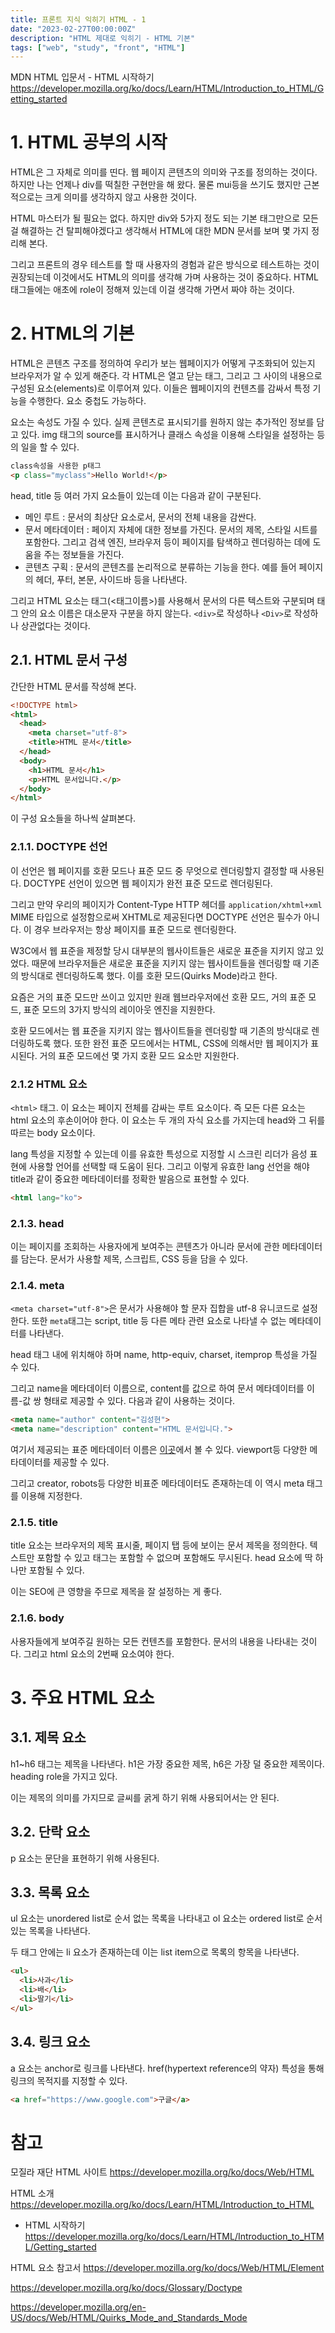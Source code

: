 ```yaml
---
title: 프론트 지식 익히기 HTML - 1
date: "2023-02-27T00:00:00Z"
description: "HTML 제대로 익히기 - HTML 기본"
tags: ["web", "study", "front", "HTML"]
---
```


MDN HTML 입문서 - HTML 시작하기 https://developer.mozilla.org/ko/docs/Learn/HTML/Introduction_to_HTML/Getting_started

# 1. HTML 공부의 시작

HTML은 그 자체로 의미를 띤다. 웹 페이지 콘텐츠의 의미와 구조를 정의하는 것이다. 하지만 나는 언제나 div를 떡칠한 구현만을 해 왔다. 물론 mui등을 쓰기도 했지만 근본적으로는 크게 의미를 생각하지 않고 사용한 것이다. 

HTML 마스터가 될 필요는 없다. 하지만 div와 5가지 정도 되는 기본 태그만으로 모든 걸 해결하는 건 탈피해야겠다고 생각해서 HTML에 대한 MDN 문서를 보며 몇 가지 정리해 본다. 

그리고 프론트의 경우 테스트를 할 때 사용자의 경험과 같은 방식으로 테스트하는 것이 권장되는데 이것에서도 HTML의 의미를 생각해 가며 사용하는 것이 중요하다. HTML 태그들에는 애초에 role이 정해져 있는데 이걸 생각해 가면서 짜야 하는 것이다.

# 2. HTML의 기본

HTML은 콘텐츠 구조를 정의하여 우리가 보는 웹페이지가 어떻게 구조화되어 있는지 브라우저가 알 수 있게 해준다. 각 HTML은 열고 닫는 태그, 그리고 그 사이의 내용으로 구성된 요소(elements)로 이루어져 있다. 이들은 웹페이지의 컨텐츠를 감싸서 특정 기능을 수행한다. 요소 중첩도 가능하다.

요소는 속성도 가질 수 있다. 실제 콘텐츠로 표시되기를 원하지 않는 추가적인 정보를 담고 있다. img 태그의 source를 표시하거나 클래스 속성을 이용해 스타일을 설정하는 등의 일을 할 수 있다.

```html
class속성을 사용한 p태그
<p class="myclass">Hello World!</p>
```

head, title 등 여러 가지 요소들이 있는데 이는 다음과 같이 구분된다.

- 메인 루트 : 문서의 최상단 요소로서, 문서의 전체 내용을 감싼다.
- 문서 메타데이터 : 페이지 자체에 대한 정보를 가진다. 문서의 제목, 스타일 시트를 포함한다. 그리고 검색 엔진, 브라우저 등이 페이지를 탐색하고 렌더링하는 데에 도움을 주는 정보들을 가진다.
- 콘텐츠 구획 : 문서의 콘텐츠를 논리적으로 분류하는 기능을 한다. 예를 들어 페이지의 헤더, 푸터, 본문, 사이드바 등을 나타낸다.

그리고 HTML 요소는 태그(<태그이름>)를 사용해서 문서의 다른 텍스트와 구분되며 태그 안의 요소 이름은 대소문자 구분을 하지 않는다. `<div>`로 작성하나 `<Div>`로 작성하나 상관없다는 것이다.

## 2.1. HTML 문서 구성

간단한 HTML 문서를 작성해 본다.

```html
<!DOCTYPE html>
<html>
  <head>
    <meta charset="utf-8">
    <title>HTML 문서</title>
  </head>
  <body>
    <h1>HTML 문서</h1>
    <p>HTML 문서입니다.</p>
  </body>
</html>
```

이 구성 요소들을 하나씩 살펴본다.

### 2.1.1. DOCTYPE 선언

이 선언은 웹 페이지를 호환 모드나 표준 모드 중 무엇으로 렌더링할지 결정할 때 사용된다. DOCTYPE 선언이 있으면 웹 페이지가 완전 표준 모드로 렌더링된다.

그리고 만약 우리의 페이지가 Content-Type HTTP 헤더를 `application/xhtml+xml` MIME 타입으로 설정함으로써 XHTML로 제공된다면 DOCTYPE 선언은 필수가 아니다. 이 경우 브라우저는 항상 페이지를 표준 모드로 렌더링한다.

W3C에서 웹 표준을 제정할 당시 대부분의 웹사이트들은 새로운 표준을 지키지 않고 있었다. 때문에 브라우저들은 새로운 표준을 지키지 않는 웹사이트들을 렌더링할 때 기존의 방식대로 렌더링하도록 했다. 이를 호환 모드(Quirks Mode)라고 한다.

요즘은 거의 표준 모드만 쓰이고 있지만 원래 웹브라우저에선 호환 모드, 거의 표준 모드, 표준 모드의 3가지 방식의 레이아웃 엔진을 지원한다. 

호환 모드에서는 웹 표준을 지키지 않는 웹사이트들을 렌더링할 때 기존의 방식대로 렌더링하도록 했다. 또한 완전 표준 모드에서는 HTML, CSS에 의해서만 웹 페이지가 표시된다. 거의 표준 모드에선 몇 가지 호환 모드 요소만 지원한다.


### 2.1.2 HTML 요소

`<html>` 태그. 이 요소는 페이지 전체를 감싸는 루트 요소이다. 즉 모든 다른 요소는 html 요소의 후손이어야 한다. 이 요소는 두 개의 자식 요소를 가지는데 head와 그 뒤를 따르는 body 요소이다.

lang 특성을 지정할 수 있는데 이를 유효한 특성으로 지정할 시 스크린 리더가 음성 표현에 사용할 언어를 선택할 때 도움이 된다. 그리고 이렇게 유효한 lang 선언을 해야 title과 같이 중요한 메타데이터를 정확한 발음으로 표현할 수 있다.

```html
<html lang="ko">
```

### 2.1.3. head

이는 페이지를 조회하는 사용자에게 보여주는 콘텐츠가 아니라 문서에 관한 메타데이터를 담는다. 문서가 사용할 제목, 스크립트, CSS 등을 담을 수 있다.

### 2.1.4. meta

`<meta charset="utf-8">`은 문서가 사용해야 할 문자 집합을 utf-8 유니코드로 설정한다. 또한 `meta`태그는 script, title 등 다른 메타 관련 요소로 나타낼 수 없는 메타데이터를 나타낸다.

head 태그 내에 위치해야 하며 name, http-equiv, charset, itemprop 특성을 가질 수 있다.

그리고 name을 메타데이터 이름으로, content를 값으로 하여 문서 메타데이터를 이름-값 쌍 형태로 제공할 수 있다. 다음과 같이 사용하는 것이다.

```html
<meta name="author" content="김성현">
<meta name="description" content="HTML 문서입니다.">
```

여기서 제공되는 표준 메타데이터 이름은 [이곳](https://developer.mozilla.org/ko/docs/Web/HTML/Element/meta/name)에서 볼 수 있다. viewport등 다양한 메타데이터를 제공할 수 있다.

그리고 creator, robots등 다양한 비표준 메타데이터도 존재하는데 이 역시 meta 태그를 이용해 지정한다.

### 2.1.5. title

title 요소는 브라우저의 제목 표시줄, 페이지 탭 등에 보이는 문서 제목을 정의한다. 텍스트만 포함할 수 있고 태그는 포함할 수 없으며 포함해도 무시된다. head 요소에 딱 하나만 포함될 수 있다.

이는 SEO에 큰 영향을 주므로 제목을 잘 설정하는 게 좋다.

### 2.1.6. body

사용자들에게 보여주길 원하는 모든 컨텐츠를 포함한다. 문서의 내용을 나타내는 것이다. 그리고 html 요소의 2번째 요소여야 한다.

# 3. 주요 HTML 요소

## 3.1. 제목 요소

h1~h6 태그는 제목을 나타낸다. h1은 가장 중요한 제목, h6은 가장 덜 중요한 제목이다. heading role을 가지고 있다.

이는 제목의 의미를 가지므로 글씨를 굵게 하기 위해 사용되어서는 안 된다.

## 3.2. 단락 요소

p 요소는 문단을 표현하기 위해 사용된다.

## 3.3. 목록 요소

ul 요소는 unordered list로 순서 없는 목록을 나타내고 ol 요소는 ordered list로 순서 있는 목록을 나타낸다. 

두 태그 안에는 li 요소가 존재하는데 이는 list item으로 목록의 항목을 나타낸다.

```html
<ul>
  <li>사과</li>
  <li>배</li>
  <li>딸기</li>
</ul>
```

## 3.4. 링크 요소

a 요소는 anchor로 링크를 나타낸다. href(hypertext reference의 약자) 특성을 통해 링크의 목적지를 지정할 수 있다.

```html
<a href="https://www.google.com">구글</a>
```

# 참고

모질라 재단 HTML 사이트 https://developer.mozilla.org/ko/docs/Web/HTML

HTML 소개 https://developer.mozilla.org/ko/docs/Learn/HTML/Introduction_to_HTML

- HTML 시작하기 https://developer.mozilla.org/ko/docs/Learn/HTML/Introduction_to_HTML/Getting_started

HTML 요소 참고서 https://developer.mozilla.org/ko/docs/Web/HTML/Element

https://developer.mozilla.org/ko/docs/Glossary/Doctype

https://developer.mozilla.org/en-US/docs/Web/HTML/Quirks_Mode_and_Standards_Mode